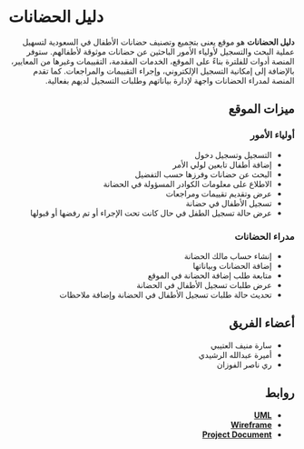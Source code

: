 # دليل الحضانات

<div dir="rtl">

**دليل الحضانات** هو موقع يعنى بتجميع وتصنيف حضانات الأطفال في السعودية لتسهيل عملية البحث والتسجيل لأولياء الأمور الباحثين عن حضانات موثوقة لأطفالهم. ستوفر المنصة أدوات للفلترة بناءً على الموقع، الخدمات المقدمة، التقييمات وغيرها من المعايير، بالإضافة إلى إمكانية التسجيل الإلكتروني، وإجراء التقييمات والمراجعات. كما تقدم المنصة لمدراء الحضانات واجهة لإدارة بياناتهم وطلبات التسجيل لديهم بفعالية.

## ميزات الموقع

### أولياء الأمور

- التسجيل وتسجيل دخول
- إضافة أطفال تابعين لولي الأمر
- البحث عن حضانات وفرزها حسب التفضيل
- الاطلاع على معلومات الكوادر المسؤولة في الحضانة
- عرض وتقديم تقييمات ومراجعات
- تسجيل الأطفال في حضانة
- عرض حالة تسجيل الطفل في حال كانت تحت الإجراء أو تم رفضها أو قبولها

### مدراء الحضانات

- إنشاء حساب مالك الحضانة
- إضافة الحضانات وبياناتها
- متابعة طلب إضافة الحضانة في الموقع
- عرض طلبات تسجيل الأطفال في الحضانة
- تحديث حالة طلبات تسجيل الأطفال في الحضانة وإضافة ملاحظات

## أعضاء الفريق

- سارة منيف العتيبي
- أميرة عبدالله الرشيدي
- ري ناصر الفوزان

## روابط

- [**UML**](https://lucid.app/lucidchart/566d5d2f-53a4-45f2-85d3-477f8365f300/edit?invitationId=inv_a016bf16-c877-4d50-a945-6510cafc5d5b&page=0_0#)
- [**Wireframe**](https://www.figma.com/design/QxLt3GpRwJxYDObixVxoX2/%D8%AF%D9%84%D9%8A%D9%84--%D8%A7%D9%84%D8%AD%D8%B6%D8%A7%D9%86%D8%A7%D8%AANurseries-Guide-Wireframe?node-id=0-1&t=xfhU7FILRp5FPgk0-1)
- [**Project Document**](https://docs.google.com/document/d/1rMbqmUtWs6gClRSVkbW4WRuW3ZkFqu23ZkY4T7FcPC4/edit?usp=sharing)
</div>
